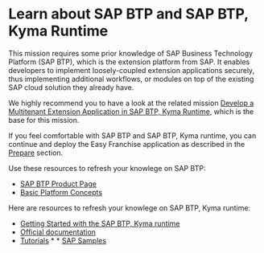 # Learn about SAP BTP and SAP BTP, Kyma Runtime

This mission requires some prior knowledge of SAP Business Technology Platform (SAP BTP), which is the extension platform from SAP. It enables developers to implement loosely-coupled extension applications securely, thus implementing additional workflows, or modules on top of the existing SAP cloud solution they already have. 

We highly recommend you to have a look at the related mission [Develop a Multitenant Extension Application in SAP BTP, Kyma Runtime](https://discovery-center.cloud.sap/missiondetail/3683/3726/), which is the base for this mission.

If you feel comfortable with SAP BTP and SAP BTP, Kyma runtime, you can continue and deploy the Easy Franchise application as described in the [Prepare](./../../prepare/README.md) section.

Use these resources to refresh your knowlege on SAP BTP:

* [SAP BTP Product Page](https://help.sap.com/viewer/product/BTP/Cloud/en-US?task=discover_task)
* [Basic Platform Concepts](https://help.sap.com/viewer/3504ec5ef16548778610c7e89cc0eac3/Cloud/en-US/73beb06e127f4e47b849aa95344aabe1.html)

Here are resources to refresh your knowlege on SAP BTP, Kyma runtime:
* [Getting Started with the SAP BTP, Kyma runtime](https://discovery-center.cloud.sap/missiondetail/3252/3281/) 
* [Official documentation](https://kyma-project.io/docs/kyma/latest)
* [Tutorials](https://kyma-project.io/docs/kyma/latest/03-tutorials/) * * [SAP Samples](https://github.com/SAP-samples/kyma-runtime-extension-samples)

